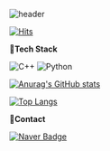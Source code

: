  ![header](https://capsule-render.vercel.app/api?type=Cylinder&color=DECBBB&height=150&section=header&text=nahyun's%20record%20&fontColor=f4f4f4&fontSize=45&desc=Life's%20Too%20Short&descSize=20&descAlign=62&descAlignY=70)

[![Hits](https://hits.seeyoufarm.com/api/count/incr/badge.svg?url=https%3A%2F%2Fgithub.com%2Flnahyun&count_bg=%23DECBBB&title_bg=%23B89F8B&icon=&icon_color=%23FFFFFF&title=hits&edge_flat=false)](https://hits.seeyoufarm.com)


<p align="">
  <strong> 🔘Tech Stack</strong>
</p>


![C++](https://img.shields.io/badge/C++-00599C.svg?&style=for-the-badge&logo=C++&logoColor=white)
![Python](https://img.shields.io/badge/Python-3776AB.svg?&style=for-the-badge&logo=Python&logoColor=white)

[![Anurag's GitHub stats](https://github-readme-stats.vercel.app/api?username=lnahyun&hide=commits&show_icons=true&theme=date_night)](https://github.com/anuraghazra/github-readme-stats)

[![Top Langs](https://github-readme-stats.vercel.app/api/top-langs/?username=lnahyun&langs_count=3&layout=compact)](https://github.com/anuraghazra/github-readme-stats)

<p align="">
  <strong> 🔘Contact</strong>
</p>

[![Naver Badge](https://img.shields.io/badge/Naver-03C75A?style=flat-square&logo=Naver&logoColor=white&link=mailto:nahyun040411@naver.com)](mailto:nahyun040411@naver.com)


